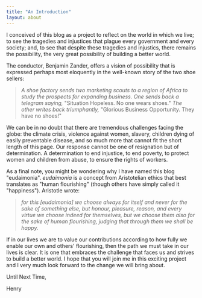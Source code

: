 ```yaml
---
title: "An Introduction"
layout: about
---
```


I conceived of this blog as a project to reflect on the world in which we live; to see the tragedies and injustices that plague every government and every society; and, to see that despite these tragedies and injustics, there remains the possibility, the very great possibility of building a better world.

The conductor, Benjamin Zander, offers a vision of possibility that is expressed perhaps most eloquently in the well-known story of the two shoe sellers:

> *A shoe factory sends two marketing scouts to a region of Africa to study the prospects for expanding business. One sends back a telegram saying,* "Situation Hopeless. No one wears shoes." *The other writes back triumphantly,* "Glorious Business Opportunity. They have no shoes!"

We can be in no doubt that there are tremendous challenges facing the globe: the climate crisis, violence against women, slavery, children dying of easily preventable disease, and so much more that cannot fit the short length of this page. Our response cannot be one of resignation but of determination. A determination to end injustice, to end poverty, to protect women and children from abuse, to ensure the rights of workers.

As a final note, you might be wondering why I have named this blog "eudaimonia". *eudaimonia* is a concept from Aristotelian ethics that best translates as "human flourishing" (though others have simply called it "happiness"). Aristotle wrote:

> *for this [*eudaimonia*] we choose always for itself and never for the sake of something else, but honour, pleasure, reason, and every virtue we choose indeed for themselves, but we choose them also for the sake of human flourishing, judging that through them we shall be happy.*

If in our lives we are to value our contributions according to how fully we enable our own and others' flourishing, then the path we must take in our lives is clear. It is one that embraces the challenge that faces us and strives to build a better world. I hope that you will join me in this exciting project and I very much look forward to the change we will bring about.

Until Next Time,

Henry
